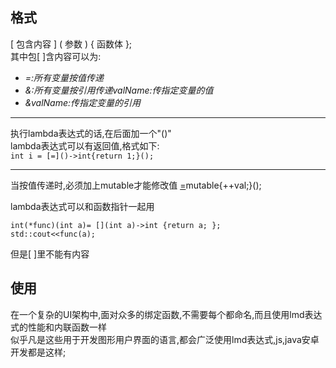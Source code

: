 ## 格式
\[ 包含内容 ] ( 参数 ) { 函数体 };
<br>
其中包\[ ]含内容可以为:<br>
- *=:所有变量按值传递*
- *&:所有变量按引用传递valName:传指定变量的值*
- *&valName:传指定变量的引用*
***
执行lambda表达式的话,在后面加一个"()"<br>
lambda表达式可以有返回值,格式如下:<br>
`int i = [=]()->int{return 1;}();`
***
当按值传递时,必须加上mutable才能修改值
[=]()mutable{++val;}();


lambda表达式可以和函数指针一起用
```
int(*func)(int a)= [](int a)->int {return a; };
std::cout<<func(a);
```
但是\[ ]里不能有内容

## 使用
在一个复杂的UI架构中,面对众多的绑定函数,不需要每个都命名,而且使用lmd表达式的性能和内联函数一样<br>
似乎凡是这些用于开发图形用户界面的语言,都会广泛使用lmd表达式,js,java安卓开发都是这样;
  
